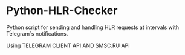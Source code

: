 # Python-HLR-Checker
Python script for sending and handling HLR requests at intervals with Telegram`s notifications.

Using TELEGRAM CLIENT API AND SMSC.RU API
